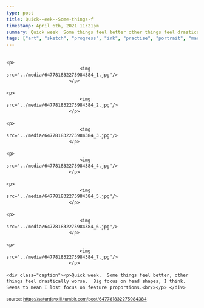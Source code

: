 ```yaml
---
type: post
title: Quick--eek--Some-things-f
timestamp: April 6th, 2021 11:21pm
summary: Quick week  Some things feel better other things feel drastically worse  Big focus on head shapes I think  Seems to mean I lost focus on feature p
tags: ["art", "sketch", "progress", "ink", "practise", "portrait", "marker"]
---
```


                
                
                
                                                                                       <p>
                               <img src="../media/647781832275984384_1.jpg"/>
                           </p>
                                                                                                                           <p>
                               <img src="../media/647781832275984384_2.jpg"/>
                           </p>
                                                                                                                           <p>
                               <img src="../media/647781832275984384_3.jpg"/>
                           </p>
                                                                                                                           <p>
                               <img src="../media/647781832275984384_4.jpg"/>
                           </p>
                                                                                                                           <p>
                               <img src="../media/647781832275984384_5.jpg"/>
                           </p>
                                                                                                                           <p>
                               <img src="../media/647781832275984384_6.jpg"/>
                           </p>
                                                                                                                           <p>
                               <img src="../media/647781832275984384_7.jpg"/>
                           </p>
                                                                                                                      <div class="caption"><p>Quick week.  Some things feel better, other things feel drastically worse.  Big focus on head shapes, I think.  Seems to mean I lost focus on feature proportions.<br/></p> </div>
                                    
                
                
                
                
                                
<small>source: https://saturdayxiii.tumblr.com/post/647781832275984384</small>